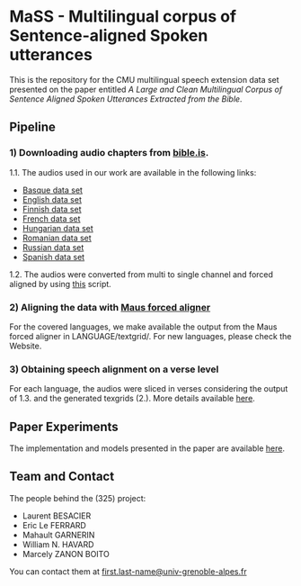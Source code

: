 # MaSS - Multilingual corpus of Sentence-aligned Spoken utterances

This is the repository for the CMU multilingual speech extension data set presented on the paper entitled *A Large and Clean Multilingual Corpus of Sentence Aligned Spoken Utterances Extracted from the Bible*.

## Pipeline

### 1) Downloading audio chapters from [bible.is](bible.is).

  1.1. The audios used in our work are available in the following links:
  - [Basque data set](https://www.faithcomesbyhearing.com/audio-bibles/download/eus/EUSEABN1DA)
  - [English data set](https://www.faithcomesbyhearing.com/audio-bibles/download/eng/ENGESVN1DA)
  - [Finnish data set](https://www.faithcomesbyhearing.com/audio-bibles/download/fin/FIN38VN1DA)
  - [French data set](https://www.faithcomesbyhearing.com/audio-bibles/download/frn/FRNTLSN2DA)
  - [Hungarian data set](https://www.faithcomesbyhearing.com/audio-bibles/download/hun/HUNHBSN1DA)
  - [Romanian data set](https://www.faithcomesbyhearing.com/audio-bibles/download/ron/RONDCVN1DA)
  - [Russian data set](https://www.faithcomesbyhearing.com/audio-bibles/download/rus/RUSS76N2DA)
  - [Spanish data set](https://www.faithcomesbyhearing.com/audio-bibles/download/spn/SPNBDAN1DA)

  1.2. The audios were converted from multi to single channel and forced aligned by using [this](https://github.com/getalp/multilingual-speech2speech-dataset/blob/master/scripts/force-align.py) script. 


### 2) Aligning the data with [Maus forced aligner](https://clarin.phonetik.uni-muenchen.de/BASWebServices/interface/WebMAUSBasic)
For the covered languages, we make available the output from the Maus forced aligner in LANGUAGE/textgrid/. For new languages, please check the Website.

### 3) Obtaining speech alignment on a verse level
For each language, the audios were sliced in verses considering the output of 1.3. and the generated texgrids (2.). More details available [here](https://github.com/getalp/multilingual-speech2speech-dataset/blob/master/scripts/alignment/).

## Paper Experiments

The implementation and models presented in the paper are available [here](https://github.com/getalp/BibleNet).

## Team and Contact

The people behind the (325) project:

* Laurent BESACIER
* Eric Le FERRARD
* Mahault GARNERIN
* William N. HAVARD
* Marcely ZANON BOITO

You can contact them at first.last-name@univ-grenoble-alpes.fr
